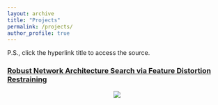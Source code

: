```yaml
---
layout: archive
title: "Projects"
permalink: /projects/
author_profile: true
---
```


P.S., click the hyperlink title to access the source.

### [Robust Network Architecture Search via Feature Distortion Restraining](/_pages/project_1.html)

<center>
<img src="/images/RNAS.png">
</center>

